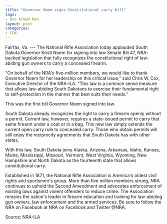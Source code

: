 ```yaml
---
title: "Governor Noem signs Constitutional carry bill"
tags:
- One Armed Man
layout: post
categories:
- CCW
---
```


Fairfax, Va. --- The National Rifle Association today applauded South Dakota Governor Kristi Noem for signing into law Senate Bill 47, NRA-backed legislation that fully recognizes the constitutional right of law-abiding gun owners to carry a concealed firearm.

"On behalf of the NRA's five-million members, we would like to thank Governor Noem for her leadership on this critical issue," said Chris W. Cox, Executive Director of the NRA-ILA. "This law is a common sense measure that allows law-abiding South Dakotans to exercise their fundamental right to self-protection in the manner that best suits their needs."

This was the first bill Governor Noem signed into law.

South Dakota already recognizes the right to carry a firearm openly without a permit. Current law, however, requires a state-issued permit to carry that same firearm under a coat or in a bag. This new law simply extends the current open carry rule to concealed carry. Those who obtain permits will still enjoy the reciprocity agreements that South Dakota has with other states.

With this law, South Dakota joins Alaska, Arizona, Arkansas, Idaho, Kansas, Maine, Mississippi, Missouri, Vermont, West Virginia, Wyoming, New Hampshire and North Dakota as the fourteenth state that allows constitutional carry.

Established in 1871, the National Rifle Association is America's oldest civil rights and sportsmen's group. More than five million members strong, NRA continues to uphold the Second Amendment and advocates enforcement of existing laws against violent offenders to reduce crime. The Association remains the nation's leader in firearm education and training for law-abiding gun owners, law enforcement and the armed services. Be sure to follow the NRA on Facebook at NRA on Facebook and Twitter @NRA.

Source: NRA-ILA